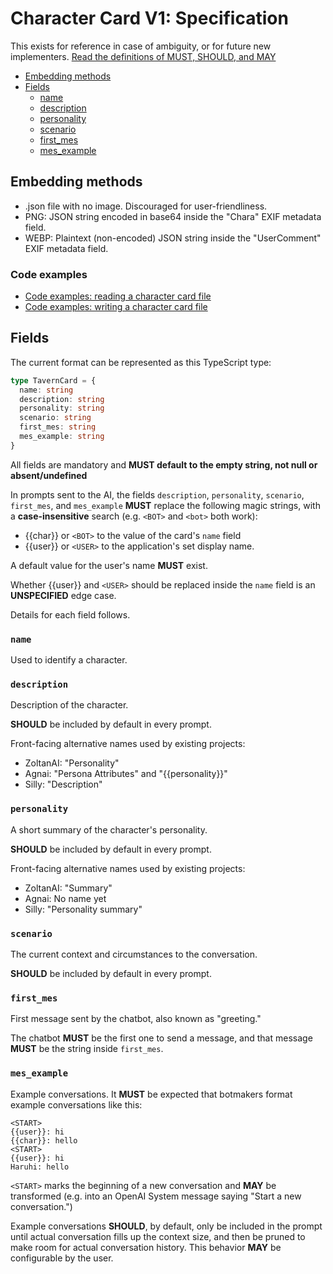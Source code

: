 # Character Card V1: Specification

This exists for reference in case of ambiguity, or for future new implementers.
[Read the definitions of MUST, SHOULD, and MAY](./keyword_definitions.md)

- [Embedding methods](#embedding-methods)
- [Fields](#fields)
  * [name](#name)
  * [description](#description)
  * [personality](#personality)
  * [scenario](#scenario)
  * [first_mes](#first-mes)
  * [mes_example](#mes-example)

## Embedding methods

- .json file with no image. Discouraged for user-friendliness.
- PNG: JSON string encoded in base64 inside the "Chara" EXIF metadata field.
- WEBP: Plaintext (non-encoded) JSON string inside the "UserComment" EXIF metadata field.

### Code examples

- [Code examples: reading a character card file](./utility_code_snippets.md#reading_a_character_card)
- [Code examples: writing a character card file](./utility_code_snippets.md#writing_a_character_card)

## Fields

The current format can be represented as this TypeScript type:

```ts
type TavernCard = {
  name: string
  description: string
  personality: string
  scenario: string
  first_mes: string
  mes_example: string
}
```

All fields are mandatory and **MUST default to the empty string, not null or absent/undefined**

In prompts sent to the AI, the fields `description`, `personality`, `scenario`, `first_mes`, and `mes_example` **MUST** replace the following magic strings, with a **case-insensitive** search (e.g. `<BOT>` and `<bot>` both work):
- {{char}} or `<BOT>` to the value of the card's `name` field
- {{user}} or `<USER>` to the application's set display name.

A default value for the user's name **MUST** exist.

Whether {{user}} and `<USER>` should be replaced inside the `name` field is an **UNSPECIFIED** edge case.

Details for each field follows.

### `name`

Used to identify a character.

### `description`

Description of the character.

**SHOULD** be included by default in every prompt.

Front-facing alternative names used by existing projects:

- ZoltanAI: "Personality"
- Agnai: "Persona Attributes" and "{{personality}}"
- Silly: "Description"

### `personality`

A short summary of the character's personality.

**SHOULD** be included by default in every prompt.

Front-facing alternative names used by existing projects:

- ZoltanAI: "Summary"
- Agnai: No name yet
- Silly: "Personality summary"

### `scenario`

The current context and circumstances to the conversation.

**SHOULD** be included by default in every prompt.

### `first_mes`

First message sent by the chatbot, also known as "greeting."

The chatbot **MUST** be the first one to send a message, and that message
**MUST** be the string inside `first_mes`.

### `mes_example`

Example conversations. It **MUST** be expected that botmakers format example
conversations like this:

```
<START>
{{user}}: hi
{{char}}: hello
<START>
{{user}}: hi
Haruhi: hello
```

`<START>` marks the beginning of a new conversation and **MAY** be transformed
(e.g. into an OpenAI System message saying "Start a new conversation.")

Example conversations **SHOULD**, by default, only be included in the prompt
until actual conversation fills up the context size, and then be pruned to make
room for actual conversation history. This behavior **MAY** be configurable by the user.
